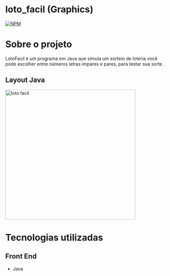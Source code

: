 # loto_facil (Graphics)
[![NPM](https://img.shields.io/npm/l/react)](https://github.com/Paulinhonascimento/LotoFacilSemInterfaceGrafica/blob/main/LICENSE) 

# Sobre o projeto
LotoFacil é um programa em Java que simula um sorteio de loteria você pode escolher entre números letras impares e pares, para testar sua sorte .

## Layout Java
<img width="406" alt="loto facil" src="https://github.com/Paulinhonascimento/Lotofacil_interface_Grafica/assets/161390386/a0ede5b9-bdd3-4551-87b5-27d3407c131f">



# Tecnologias utilizadas
## Front End
- Java

